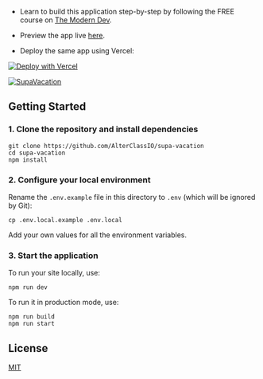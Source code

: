 

- Learn to build this application step-by-step by following the FREE course on
  [The Modern Dev](https://themodern.dev/).

- Preview the app live [here](https://supa-vacation.vercel.app/).

- Deploy the same app using Vercel:

[![Deploy with Vercel](https://vercel.com/button)](https://vercel.com/new/git/external?repository-url=https://github.com/AlterClassIO/supa-vacation&project-name=SupaVacation+by+The+Modern+Dev&repository-name=SupaVacation+by+The+Modern+Dev)

[![SupaVacation](https://user-images.githubusercontent.com/4352286/152961498-0e7d1575-a2a2-4aae-93e0-a75e701cef06.png)](https://supa-vacation.vercel.app/)

## Getting Started

### 1. Clone the repository and install dependencies

```
git clone https://github.com/AlterClassIO/supa-vacation
cd supa-vacation
npm install
```

### 2. Configure your local environment

Rename the `.env.example` file in this directory to `.env` (which
will be ignored by Git):

```
cp .env.local.example .env.local
```

Add your own values for all the environment variables.

### 3. Start the application

To run your site locally, use:

```
npm run dev
```

To run it in production mode, use:

```
npm run build
npm run start
```

## License

[MIT](https://github.com/AlterClassIO/supa-vacation/blob/master/LICENSE)
